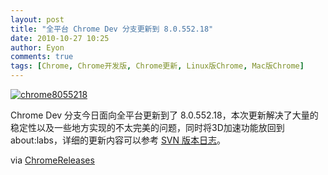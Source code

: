 ```yaml
---
layout: post
title: "全平台 Chrome Dev 分支更新到 8.0.552.18"
date: 2010-10-27 10:25
author: Eyon
comments: true
tags: [Chrome, Chrome开发版, Chrome更新, Linux版Chrome, Mac版Chrome]
---
```

<a href="http://img.chromi.org/2010/10/chrome8055218.png">![](http://img.chromi.org/2010/10/chrome8055218.png "chrome8055218")</a>

Chrome Dev 分支今日面向全平台更新到了 8.0.552.18，本次更新解决了大量的稳定性以及一些地方实现的不太完美的问题，同时将3D加速功能放回到 about:labs，详细的更新内容可以参考 [SVN 版本日志](http://build.chromium.org/buildbot/perf/dashboard/ui/changelog.html?url=/branches/552/src&range=63841:63324&mode=html)。

via [ChromeReleases](http://googlechromereleases.blogspot.com/2010/10/dev-channel-update_26.html)
